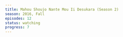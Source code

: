 ```yaml
---
title: Mahou Shoujo Nante Mou Ii Desukara (Season 2)
season: 2016, Fall
episodes: 12
status: watching
progress: 7
---
```


